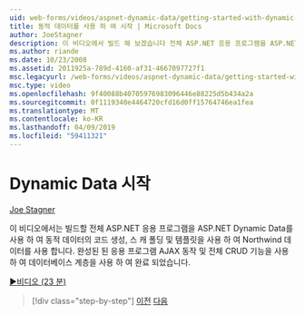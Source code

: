 ```yaml
---
uid: web-forms/videos/aspnet-dynamic-data/getting-started-with-dynamic-data
title: 동적 데이터를 사용 하 여 시작 | Microsoft Docs
author: JoeStagner
description: 이 비디오에서 빌드 해 보겠습니다 전체 ASP.NET 응용 프로그램을 ASP.NET Dynamic Data를 사용 하 여 scaffoldi를 생성 하는 동적 데이터의 코드를 사용 하 여 Northwind 데이터를 사용 하는 중...
ms.author: riande
ms.date: 10/23/2008
ms.assetid: 2011925a-789d-4160-af31-4667097727f1
msc.legacyurl: /web-forms/videos/aspnet-dynamic-data/getting-started-with-dynamic-data
msc.type: video
ms.openlocfilehash: 9f40088b40705976983096446e88225d5b434a2a
ms.sourcegitcommit: 0f1119340e4464720cfd16d0ff15764746ea1fea
ms.translationtype: MT
ms.contentlocale: ko-KR
ms.lasthandoff: 04/09/2019
ms.locfileid: "59411321"
---
```

# <a name="getting-started-with-dynamic-data"></a>Dynamic Data 시작

[Joe Stagner](https://github.com/JoeStagner)

이 비디오에서는 빌드할 전체 ASP.NET 응용 프로그램을 ASP.NET Dynamic Data를 사용 하 여 동적 데이터의 코드 생성, 스 캐 폴딩 및 템플릿을 사용 하 여 Northwind 데이터를 사용 합니다. 완성된 된 응용 프로그램 AJAX 동작 및 전체 CRUD 기능을 사용 하 여 데이터베이스 계층을 사용 하 여 완료 되었습니다.

[&#9654;비디오 (23 분)](https://channel9.msdn.com/Blogs/ASP-NET-Site-Videos/getting-started-with-dynamic-data)

> [!div class="step-by-step"]
> [이전](how-do-i-use-a-dynamiccontrol-in-listview-and-detailsview-controls.md)
> [다음](begin-editing-the-templates-in-aspnet-dynamic-data-applications.md)
